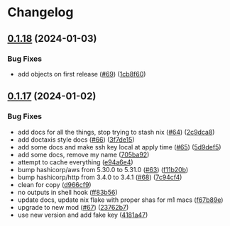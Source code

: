 # Changelog

## [0.1.18](https://github.com/matttrach/live-infra-aws-rke2/compare/v0.1.17...v0.1.18) (2024-01-03)


### Bug Fixes

* add objects on first release ([#69](https://github.com/matttrach/live-infra-aws-rke2/issues/69)) ([1cb8f60](https://github.com/matttrach/live-infra-aws-rke2/commit/1cb8f6048bff4acf15c7ffbfd5fd41455c3e301d))

## [0.1.17](https://github.com/matttrach/live-infra-aws-rke2/compare/v0.1.16...v0.1.17) (2024-01-02)


### Bug Fixes

* add docs for all the things, stop trying to stash nix ([#64](https://github.com/matttrach/live-infra-aws-rke2/issues/64)) ([2c9dca8](https://github.com/matttrach/live-infra-aws-rke2/commit/2c9dca822450c3365b540e06b330080c30d4888a))
* add doctaxis style docs ([#66](https://github.com/matttrach/live-infra-aws-rke2/issues/66)) ([3f7de15](https://github.com/matttrach/live-infra-aws-rke2/commit/3f7de155497f931e0e641d30323312fef3d04b27))
* add some docs and make ssh key local at apply time ([#65](https://github.com/matttrach/live-infra-aws-rke2/issues/65)) ([5d9def5](https://github.com/matttrach/live-infra-aws-rke2/commit/5d9def5fa63716e8b1e5cad4a9bfb320a9d46430))
* add some docs, remove my name ([705ba92](https://github.com/matttrach/live-infra-aws-rke2/commit/705ba92f45d5e1e828b2e4583eb149552aa94162))
* attempt to cache everything ([e94a6e4](https://github.com/matttrach/live-infra-aws-rke2/commit/e94a6e4749a2ce6e318b0183e3f75b650802f42d))
* bump hashicorp/aws from 5.30.0 to 5.31.0 ([#63](https://github.com/matttrach/live-infra-aws-rke2/issues/63)) ([f11b20b](https://github.com/matttrach/live-infra-aws-rke2/commit/f11b20b1af6dc1ca5d12d9eb95bc47a37a8f1942))
* bump hashicorp/http from 3.4.0 to 3.4.1 ([#68](https://github.com/matttrach/live-infra-aws-rke2/issues/68)) ([7c94cf4](https://github.com/matttrach/live-infra-aws-rke2/commit/7c94cf434f4ff850e1c20e7e56cb91bc86ba10f7))
* clean for copy ([d966cf9](https://github.com/matttrach/live-infra-aws-rke2/commit/d966cf9fb272ea4820157e739641807c29d3e22c))
* no outputs in shell hook ([ff83b56](https://github.com/matttrach/live-infra-aws-rke2/commit/ff83b5639eb6290c268972483f10aca987da0d88))
* update docs, update nix flake with proper shas for m1 macs ([f67b89e](https://github.com/matttrach/live-infra-aws-rke2/commit/f67b89ea732cb4d9a33db371ea4cf1e6b06c63a9))
* upgrade to new mod ([#67](https://github.com/matttrach/live-infra-aws-rke2/issues/67)) ([23762b7](https://github.com/matttrach/live-infra-aws-rke2/commit/23762b7f520adc19e384fdc662dd38018f9259bd))
* use new version and add fake key ([4181a47](https://github.com/matttrach/live-infra-aws-rke2/commit/4181a47511136177815ee59bcba4aca24953f29d))
